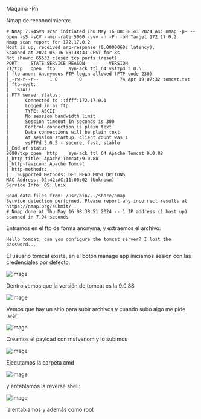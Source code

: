 Máquina -Pn

Nmap de reconocimiento:

```
# Nmap 7.94SVN scan initiated Thu May 16 08:38:43 2024 as: nmap -p- --open -sS -sCV --min-rate 5000 -vvv -n -Pn -oN Target 172.17.0.2
Nmap scan report for 172.17.0.2
Host is up, received arp-response (0.0000060s latency).
Scanned at 2024-05-16 08:38:43 CEST for 8s
Not shown: 65533 closed tcp ports (reset)
PORT     STATE SERVICE REASON         VERSION
21/tcp   open  ftp     syn-ack ttl 64 vsftpd 3.0.5
| ftp-anon: Anonymous FTP login allowed (FTP code 230)
|_-rw-r--r--    1 0        0              74 Apr 19 07:32 tomcat.txt
| ftp-syst: 
|   STAT: 
| FTP server status:
|      Connected to ::ffff:172.17.0.1
|      Logged in as ftp
|      TYPE: ASCII
|      No session bandwidth limit
|      Session timeout in seconds is 300
|      Control connection is plain text
|      Data connections will be plain text
|      At session startup, client count was 1
|      vsFTPd 3.0.5 - secure, fast, stable
|_End of status
8080/tcp open  http    syn-ack ttl 64 Apache Tomcat 9.0.88
|_http-title: Apache Tomcat/9.0.88
|_http-favicon: Apache Tomcat
| http-methods: 
|_  Supported Methods: GET HEAD POST OPTIONS
MAC Address: 02:42:AC:11:00:02 (Unknown)
Service Info: OS: Unix

Read data files from: /usr/bin/../share/nmap
Service detection performed. Please report any incorrect results at https://nmap.org/submit/ .
# Nmap done at Thu May 16 08:38:51 2024 -- 1 IP address (1 host up) scanned in 7.94 seconds
```


Entramos en el ftp de forma anonyma, y extraemos el archivo:

```
Hello tomcat, can you configure the tomcat server? I lost the password...
```

El usuario tomcat existe, en el botón manage app iniciamos sesion con las credenciales por defecto:

![image](https://github.com/M4nuTCP/Dockerlabs-Writups/assets/96147300/4a9f5f46-7832-41d6-9479-dbb572932cab)

Dentro vemos que la versión de tomcat es la 9.0.88

![image](https://github.com/M4nuTCP/Dockerlabs-Writups/assets/96147300/b074d23e-79af-426b-9e36-9461a09129da)

Vemos que hay un sitio para subir archivos y cuando subo algo me pide .war:

![image](https://github.com/M4nuTCP/Dockerlabs-Writups/assets/96147300/7e32f7dd-7dc5-405d-9187-39a4390b256d)

Creamos el payload con msfvenom y lo subimos

![image](https://github.com/M4nuTCP/Dockerlabs-Writups/assets/96147300/1dba2026-b5ab-47b5-b2d9-493113da24ac)

Ejecutamos la carpeta cmd

![image](https://github.com/M4nuTCP/Dockerlabs-Writups/assets/96147300/c1a20949-da15-48e1-aac5-871289c25dc7)

y entablamos la reverse shell:

![image](https://github.com/M4nuTCP/Dockerlabs-Writups/assets/96147300/27623cda-4d44-4a2b-b1eb-385920afd7e9)

la entablamos y además como root







